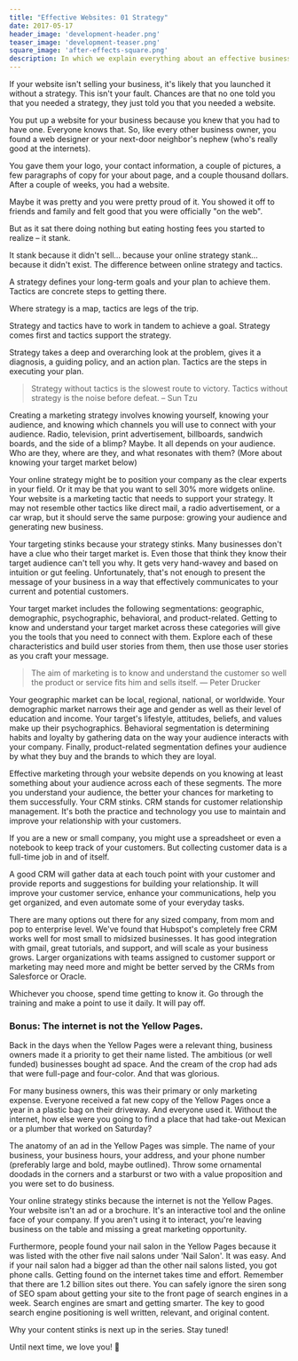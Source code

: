 ```yaml
---
title: "Effective Websites: 01 Strategy"
date: 2017-05-17
header_image: 'development-header.png'
teaser_image: 'development-teaser.png'
square_image: 'after-effects-square.png'
description: In which we explain everything about an effective business website. Part 1 of 4.
---
```


If your website isn't selling your business, it's likely that you launched it without a strategy. This isn't your fault. Chances are that no one told you that you needed a strategy, they just told you that you needed a website.

You put up a website for your business because you knew that you had to have one. Everyone knows that. So, like every other business owner, you found a web designer or your next-door neighbor's nephew (who's really good at the internets).

You gave them your logo, your contact information, a couple of pictures, a few paragraphs of copy for your about page, and a couple thousand dollars. After a couple of weeks, you had a website.

Maybe it was pretty and you were pretty proud of it. You showed it off to friends and family and felt good that you were officially "on the web".

But as it sat there doing nothing but eating hosting fees you started to realize – it stank.

It stank because it didn't sell… because your online strategy stank… because it didn't exist. The difference between online strategy and tactics.

A strategy defines your long-term goals and your plan to achieve them. Tactics are concrete steps to getting there.

Where strategy is a map, tactics are legs of the trip.

Strategy and tactics have to work in tandem to achieve a goal. Strategy comes first and tactics support the strategy.

Strategy takes a deep and overarching look at the problem, gives it a diagnosis, a guiding policy, and an action plan. Tactics are the steps in executing your plan.

> Strategy without tactics is the slowest route to victory. Tactics without strategy is the noise before defeat. – Sun Tzu

Creating a marketing strategy involves knowing yourself, knowing your audience, and knowing which channels you will use to connect with your audience. Radio, television, print advertisement, billboards, sandwich boards, and the side of a blimp? Maybe. It all depends on your audience. Who are they, where are they, and what resonates with them? (More about knowing your target market below)

Your online strategy might be to position your company as the clear experts in your field. Or it may be that you want to sell 30% more widgets online. Your website is a marketing tactic that needs to support your strategy. It may not resemble other tactics like direct mail, a radio advertisement, or a car wrap, but it should serve the same purpose: growing your audience and generating new business.

Your targeting stinks because your strategy stinks. Many businesses don't have a clue who their target market is. Even those that think they know their target audience can't tell you why. It gets very hand-wavey and based on intuition or gut feeling. Unfortunately, that's not enough to present the message of your business in a way that effectively communicates to your current and potential customers.

Your target market includes the following segmentations: geographic, demographic, psychographic, behavioral, and product-related. Getting to know and understand your target market across these categories will give you the tools that you need to connect with them. Explore each of these characteristics and build user stories from them, then use those user stories as you craft your message.

> The aim of marketing is to know and understand the customer so well the product or service fits him and sells itself. &mdash; Peter Drucker

Your geographic market can be local, regional, national, or worldwide. Your demographic market narrows their age and gender as well as their level of education and income. Your target's lifestyle, attitudes, beliefs, and values make up their psychographics. Behavioral segmentation is determining habits and loyalty by gathering data on the way your audience interacts with your company. Finally, product-related segmentation defines your audience by what they buy and the brands to which they are loyal.

Effective marketing through your website depends on you knowing at least something about your audience across each of these segments. The more you understand your audience, the better your chances for marketing to them successfully. Your CRM stinks. CRM stands for customer relationship management. It's both the practice and technology you use to maintain and improve your relationship with your customers.

If you are a new or small company, you might use a spreadsheet or even a notebook to keep track of your customers. But collecting customer data is a full-time job in and of itself.

A good CRM will gather data at each touch point with your customer and provide reports and suggestions for building your relationship. It will improve your customer service, enhance your communications, help you get organized, and even automate some of your everyday tasks.

There are many options out there for any sized company, from mom and pop to enterprise level. We've found that Hubspot's completely free CRM works well for most small to midsized businesses. It has good integration with gmail, great tutorials, and support, and will scale as your business grows. Larger organizations with teams assigned to customer support or marketing may need more and might be better served by the CRMs from Salesforce or Oracle.

Whichever you choose, spend time getting to know it. Go through the training and make a point to use it daily. It will pay off.

### Bonus: The internet is not the Yellow Pages.

Back in the days when the Yellow Pages were a relevant thing, business owners made it a priority to get their name listed. The ambitious (or well funded) businesses bought ad space. And the cream of the crop had ads that were full-page and four-color. And that was glorious.

For many business owners, this was their primary or only marketing expense. Everyone received a fat new copy of the Yellow Pages once a year in a plastic bag on their driveway. And everyone used it. Without the internet, how else were you going to find a place that had take-out Mexican or a plumber that worked on Saturday?

The anatomy of an ad in the Yellow Pages was simple. The name of your business, your business hours, your address, and your phone number (preferably large and bold, maybe outlined). Throw some ornamental doodads in the corners and a starburst or two with a value proposition and you were set to do business.

Your online strategy stinks because the internet is not the Yellow Pages. Your website isn't an ad or a brochure. It's an interactive tool and the online face of your company. If you aren't using it to interact, you're leaving business on the table and missing a great marketing opportunity.

Furthermore, people found your nail salon in the Yellow Pages because it was listed with the other five nail salons under 'Nail Salon'. It was easy. And if your nail salon had a bigger ad than the other nail salons listed, you got phone calls. Getting found on the internet takes time and effort. Remember that there are 1.2 billion sites out there. You can safely ignore the siren song of SEO spam about getting your site to the front page of search engines in a week. Search engines are smart and getting smarter. The key to good search engine positioning is well written, relevant, and original content.

Why your content stinks is next up in the series. Stay tuned!

Until next time, we love you! &#128140;

